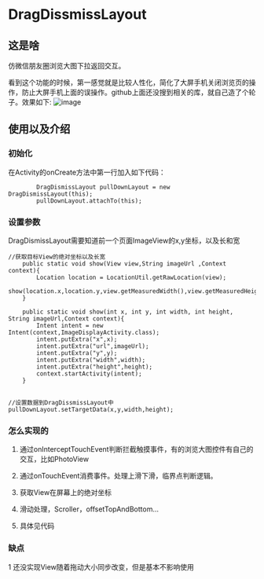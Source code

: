 # DragDissmissLayout
## 这是啥

仿微信朋友圈浏览大图下拉返回交互。

看到这个功能的时候，第一感觉就是比较人性化，简化了大屏手机关闭浏览页的操作，防止大屏手机上面的误操作。github上面还没搜到相关的库，就自己造了个轮子。效果如下:
![image](https://github.com/yuanyang1991/DragDissmissLayout/blob/master/wechat_image.gif)

## 使用以及介绍

### 初始化
在Activity的onCreate方法中第一行加入如下代码：
```
        DragDismissLayout pullDownLayout = new DragDismissLayout(this);
        pullDownLayout.attachTo(this);

```

### 设置参数
DragDismissLayout需要知道前一个页面ImageView的x,y坐标，以及长和宽
```
//获取目标View的绝对坐标以及长宽
    public static void show(View view,String imageUrl ,Context context){
        Location location = LocationUtil.getRawLocation(view);
        show(location.x,location.y,view.getMeasuredWidth(),view.getMeasuredHeight(),imageUrl,context);
    }

    public static void show(int x, int y, int width, int height, String imageUrl,Context context){
        Intent intent = new Intent(context,ImageDisplayActivity.class);
        intent.putExtra("x",x);
        intent.putExtra("url",imageUrl);
        intent.putExtra("y",y);
        intent.putExtra("width",width);
        intent.putExtra("height",height);
        context.startActivity(intent);
    }


//设置数据到DragDissmissLayout中
pullDownLayout.setTargetData(x,y,width,height);

```


### 怎么实现的
1. 通过onInterceptTouchEvent判断拦截触摸事件，有的浏览大图控件有自己的交互，比如PhotoView

2. 通过onTouchEvent消费事件。处理上滑下滑，临界点判断逻辑。

3. 获取View在屏幕上的绝对坐标

4. 滑动处理，Scroller，offsetTopAndBottom...

5. 具体见代码

### 缺点
1 还没实现View随着拖动大小同步改变，但是基本不影响使用
